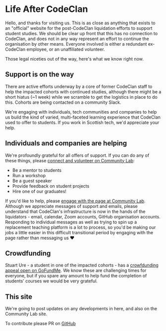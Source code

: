 # Life After CodeClan

Hello, and thanks for visiting us. This is as close as anything that
exists to an "official" website for the post-CodeClan liquidation
efforts to support student studies. We should be clear up front that
this has no connection to CodeClan, and does not in any way represent
an effort to continue the organisation by other means. Everyone
involved is either a redundant ex-CodeClan employee, or an
unaffiliated volunteer.

Those legal niceties out of the way, here's what we know right now.

## Support is on the way

There are active efforts underway by a core of former CodeClan staff
to help the impacted cohorts with continued studies, although there
might be a short hiatus (~1 week) while we scramble to get the
logistics in place to do this. Cohorts are being contacted on a
community Slack.

We're engaging with individuals, tech communities and companies to
help us build the kind of varied, multi-faceted learning experience
that CodeClan used to offer to students. If you work in Scottish tech,
we'd appreciate your help.

## Individuals and companies are helping

We're profoundly grateful for all offers of support. If you can do any
of these things, please [connect and volunteer on Community
Lab](https://app.communitylab.app/groups/codeclan-student-support?invite=sLZq3mGuV9xUNpJAmGRXzNeG):

- Be a mentor to students
- Run a workshop
- Be a guest speaker
- Provide feedback on student projects
- Hire one of our graduates!

If you'd like to help, please [engage with the page at Community
Lab](https://app.communitylab.app/groups/codeclan-student-support?invite=sLZq3mGuV9xUNpJAmGRXzNeG). Although
we appreciate messages of support and emails, please understand that
CodeClan's infrastructure is now in the hands of the liquidators -
email, calendar, Zoom accounts, GitHub organisation
accounts. Responding to individual messages as well as trying to spin
up a replacement teaching platform is a lot to process, so you'd be
making our jobs a little easier in this difficult transitional period
by engaging with the page rather than messaging us :heart:

## Crowdfunding

Stuart Ure - a student in one of the impacted cohorts - has a
[crowfdunding appeal open on
GoFundMe](https://www.justgiving.com/crowdfunding/codeclanbootcamp). We
know these are challenging times for everyone, but if you spare any
amount to help fund the completion of students' courses we would be
very grateful.

## This site

We're going to post updates on any developments in here, and also on
the Community Lab site.

To contribute please PR on [GitHub](https://github.com/Ex-CC-Community/Ex-CC-Community.github.io)
